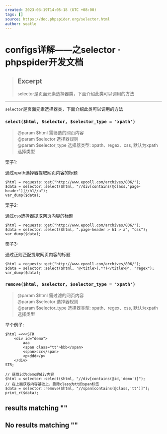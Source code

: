 ```yaml
---
created: 2023-03-19T14:05:18 (UTC +08:00)
tags: []
source: https://doc.phpspider.org/selector.html
author: seatle
---
```


# configs详解——之selector · phpspider开发文档

> ## Excerpt
> selector是页面元素选择器类，下面介绍此类可以调用的方法

---
`selector`是页面元素选择器类，下面介绍此类可以调用的方法

### `select($html, $selector, $selector_type = 'xpath')`

> @param $html 需筛选的网页内容  
> @param $selector 选择器规则  
> @param $selector\_type 选择器类型: xpath、regex、css, 默认为xpath选择类型

栗子1:

通过xpath选择器提取网页内容的标题

```
$html = requests::get("http://www.epooll.com/archives/806/");
$data = selector::select($html, "//div[contains(@class,'page-header')]//h1//a");
var_dump($data);
```

栗子2:

通过css选择器提取网页内容的标题

```
$html = requests::get("http://www.epooll.com/archives/806/");
$data = selector::select($html, ".page-header > h1 > a", "css");
var_dump($data);
```

栗子3:

通过正则匹配提取网页内容的标题

```
$html = requests::get("http://www.epooll.com/archives/806/");
$data = selector::select($html, '@<title>(.*?)</title>@', "regex");
var_dump($data);
```

### `remove($html, $selector, $selector_type = 'xpath')`

> @param $html 需过滤的网页内容  
> @param $selector 选择器规则  
> @param $selector\_type 选择器类型: xpath、regex、css, 默认为xpath选择类型

举个例子:

```
$html =<<<STR
    <div id="demo">
        aaa
        <span class="tt">bbb</span>
        <span>ccc</span>
        <p>ddd</p>
    </div>
STR;

// 获取id为demo的div内容
$html = selector::select($html, "//div[contains(@id,'demo')]");
// 在上面获取内容基础上，删除class为tt的span标签
$data = selector::remove($html, "//span[contains(@class,'tt')]");
print_r($data);
```

## results matching ""

## No results matching ""
